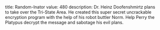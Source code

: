 title: Random-Inator
value: 480
description: Dr. Heinz Doofenshmirtz plans to take over the Tri-State Area. He created this super secret uncrackable encryption program with the help of his robot buttler Norm. Help Perry the Platypus decrypt the message and sabotage his evil plans.